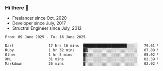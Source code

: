 ### Hi there 👋

- Freelancer since Oct, 2020
- Developer since July, 2017
- Structral Engineer since July, 2012

<!--START_SECTION:waka-->

```txt
From: 09 June 2025 - To: 16 June 2025

Dart                17 hrs 16 mins  ████████████████████░░░░░   79.61 %
Ruby                1 hr 32 mins    █▓░░░░░░░░░░░░░░░░░░░░░░░   07.08 %
Other               1 hr 5 mins     █▒░░░░░░░░░░░░░░░░░░░░░░░   05.02 %
XML                 31 mins         ▓░░░░░░░░░░░░░░░░░░░░░░░░   02.39 %
Markdown            26 mins         ▓░░░░░░░░░░░░░░░░░░░░░░░░   02.02 %
```

<!--END_SECTION:waka-->
